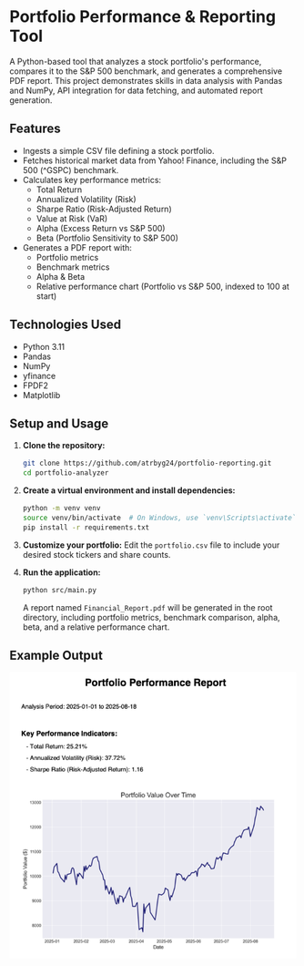 # Portfolio Performance & Reporting Tool

A Python-based tool that analyzes a stock portfolio's performance, compares it to the S&P 500 benchmark, and generates a comprehensive PDF report. This project demonstrates skills in data analysis with Pandas and NumPy, API integration for data fetching, and automated report generation.

## Features
- Ingests a simple CSV file defining a stock portfolio.
- Fetches historical market data from Yahoo! Finance, including the S&P 500 (^GSPC) benchmark.
- Calculates key performance metrics:
  - Total Return
  - Annualized Volatility (Risk)
  - Sharpe Ratio (Risk-Adjusted Return)
  - Value at Risk (VaR)
  - Alpha (Excess Return vs S&P 500)
  - Beta (Portfolio Sensitivity to S&P 500)
- Generates a PDF report with:
  - Portfolio metrics
  - Benchmark metrics
  - Alpha & Beta
  - Relative performance chart (Portfolio vs S&P 500, indexed to 100 at start)

## Technologies Used
- Python 3.11
- Pandas
- NumPy
- yfinance
- FPDF2
- Matplotlib

## Setup and Usage
1. **Clone the repository:**
    ```bash
    git clone https://github.com/atrbyg24/portfolio-reporting.git
    cd portfolio-analyzer
    ```

2. **Create a virtual environment and install dependencies:**
    ```bash
    python -m venv venv
    source venv/bin/activate  # On Windows, use `venv\Scripts\activate`
    pip install -r requirements.txt
    ```

3. **Customize your portfolio:**
    Edit the `portfolio.csv` file to include your desired stock tickers and share counts.

4. **Run the application:**
    ```bash
    python src/main.py
    ```
    A report named `Financial_Report.pdf` will be generated in the root directory, including portfolio metrics, benchmark comparison, alpha, beta, and a relative performance chart.

## Example Output
![Example Report Screenshot](example.png)
